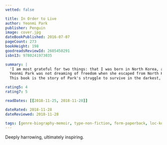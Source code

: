 ```yaml
---
vetted: false

title: In Order to Live
author: Yeonmi Park
publisher: Penguin
image: cover.jpg
dateBookPublished: 2016-07-07
pageCount: 273
bookHeight: 198
goodreadsReviewId: 2605450291
isbn13: 9780241973035

summary: |
  'I am most grateful for two things: that I was born in North Korea, and that I escaped from North Korea.' 
  Yeonmi Park was not dreaming of freedom when she escaped from North Korea. She didn't even know what it meant to be free. All she knew was that she was running for her life, that if she and her family stayed behind they would die - from starvation, or disease, or even execution.
  This book is the story of Park's struggle to survive in the darkest, most repressive country on earth; her harrowing escape through China's underworld of smugglers and human traffickers; and then her escape from China across the Gobi desert to Mongolia, with only the stars to guide her way, and from there to South Korea and at last to freedom; and finally her emergence as a leading human rights activist - all before her 21st birthday.

rating5: 4
rating7: 5

readDates: [[2018-11-25, 2018-11-28]]

dateRated: 2018-11-28
dateReviewed: 2018-11-28

tags: [genre-biography-memoir, type-non-fiction, form-paperback, loc-korea]
---
```


Deeply harrowing, ultimately inspiring.
